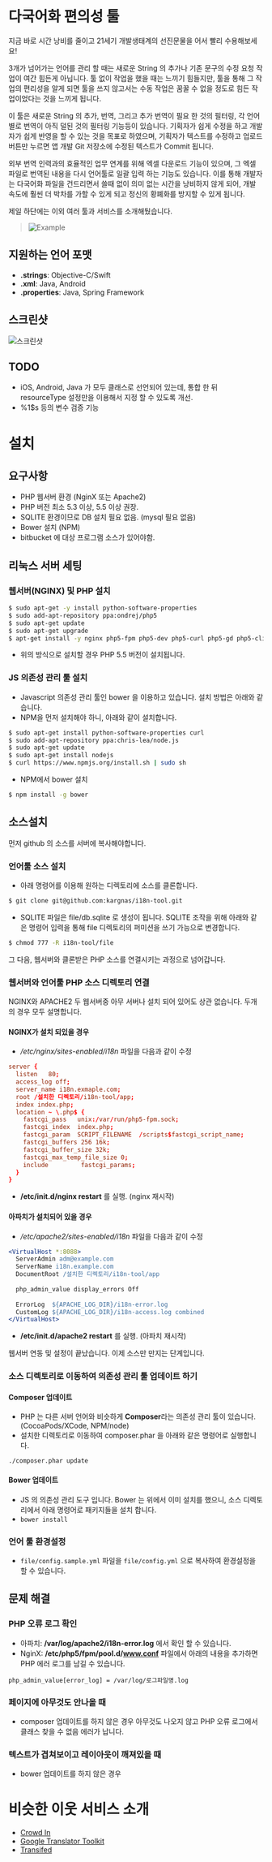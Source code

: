 # 다국어화 편의성 툴

지금 바로 시간 낭비를 줄이고 21세기 개발생태계의 선진문물을 어서 빨리 수용해보세요!

3개가 넘어가는 언어를 관리 할 때는 새로운 String 의 추가나 기존 문구의 수정 요청 작업이 여간 힘든게 아닙니다. 툴 없이 작업을 했을 때는 느끼기 힘들지만, 툴을 통해 그 작업의 편리성을 알게 되면 툴을 쓰지 않고서는 수동 작업은 꿈꿀 수 없을 정도로 힘든 작업이었다는 것을 느끼게 됩니다.

이 툴은 새로운 String 의 추가, 번역, 그리고 추가 번역이 필요 한 것의 필터링, 각 언어별로 번역이 아직 덜된 것의 필터링 기능등이 있습니다. 기획자가 쉽게 수정을 하고 개발자가 쉽게 반영을 할 수 있는 것을 목표로 하였으며, 기획자가 텍스트를 수정하고 업로드 버튼만 누르면 앱 개발 Git 저장소에 수정된 텍스트가 Commit 됩니다.

외부 번역 인력과의 효율적인 업무 연계를 위해 엑셀 다운로드 기능이 있으며, 그 엑셀 파일로 번역된 내용을 다시 언어툴로 일괄 입력 하는 기능도 있습니다. 이를 통해 개발자는 다국어화 파일을 건드리면서 쓸때 없이 의미 없는 시간을 낭비하지 않게 되어, 개발 속도에 훨씬 더 박차를 가할 수 있게 되고 정신의 황폐화를 방지할 수 있게 됩니다.

제일 하단에는 이외 여러 툴과 서비스를 소개해뒀습니다.

> ![Example](http://u.zz.gg/s/141202/115073a1a.png)

## 지원하는 언어 포맷
- **.strings**: Objective-C/Swift
- **.xml**: Java, Android
- **.properties**: Java, Spring Framework

## 스크린샷
![스크린샷](http://u.zz.gg/s/141111/1146ec35c.png)

## TODO
- iOS, Android, Java 가 모두 클래스로 선언되어 있는데, 통합 한 뒤 resourceType 설정만을 이용해서 지정 할 수 있도록 개선.
- %1$s 등의 변수 검증 기능

# 설치

## 요구사항
- PHP 웹서버 환경 (NginX 또는 Apache2)
- PHP 버전 최소 5.3 이상, 5.5 이상 권장.
- SQLITE 환경이므로 DB 설치 필요 없음. (mysql 필요 없음)
- Bower 설치 (NPM)
- bitbucket 에 대상 프로그램 소스가 있어야함.

## 리눅스 서버 세팅
### 웹서버(NGINX) 및 PHP 설치
```bash
$ sudo apt-get -y install python-software-properties
$ sudo add-apt-repository ppa:ondrej/php5
$ sudo apt-get update
$ sudo apt-get upgrade
$ apt-get install -y nginx php5-fpm php5-dev php5-curl php5-gd php5-cli make git
```
- 위의 방식으로 설치할 경우 PHP 5.5 버전이 설치됩니다.

### JS 의존성 관리 툴 설치
- Javascript 의존성 관리 툴인 bower 을 이용하고 있습니다. 설치 방법은 아래와 같습니다.
- NPM을 먼저 설치해야 하니, 아래와 같이 설치합니다.
```bash
$ sudo apt-get install python-software-properties curl
$ sudo add-apt-repository ppa:chris-lea/node.js
$ sudo apt-get update
$ sudo apt-get install nodejs
$ curl https://www.npmjs.org/install.sh | sudo sh
```
- NPM에서 bower 설치
```bash
$ npm install -g bower
```

## 소스설치
먼저 github 의 소스를 서버에 복사해야합니다.

### 언어툴 소스 설치
- 아래 명령어를 이용해 원하는 디렉토리에 소스를 클론합니다.
```bash
$ git clone git@github.com:kargnas/i18n-tool.git
```
- SQLITE 파일은 file/db.sqlite 로 생성이 됩니다. SQLITE 조작을 위해 아래와 같은 명령어 입력을 통해 file 디렉토리의 퍼미션을 쓰기 가능으로 변경합니다.
```bash
$ chmod 777 -R i18n-tool/file
```

그 다음, 웹서버와 클론받은 PHP 소스를 연결시키는 과정으로 넘어갑니다.

### 웹서버와 언어툴 PHP 소스 디렉토리 연결
NGINX와 APACHE2 두 웹서버중 아무 서버나 설치 되어 있어도 상관 없습니다. 두개의 경우 모두 설명합니다.

#### NGINX가 설치 되있을 경우
- */etc/nginx/sites-enabled/i18n* 파일을 다음과 같이 수정
```conf
server {
  listen   80;
  access_log off;
  server_name i18n.exmaple.com;
  root /설치한 디렉토리/i18n-tool/app;
  index index.php;
  location ~ \.php$ {
    fastcgi_pass   unix:/var/run/php5-fpm.sock;
    fastcgi_index  index.php;
    fastcgi_param  SCRIPT_FILENAME  /scripts$fastcgi_script_name;
    fastcgi_buffers 256 16k;
    fastcgi_buffer_size 32k;
    fastcgi_max_temp_file_size 0;
    include         fastcgi_params;
  }
}
```
- **/etc/init.d/nginx restart** 를 실행. (nginx 재시작)

#### 아파치가 설치되어 있을 경우
- */etc/apache2/sites-enabled/i18n* 파일을 다음과 같이 수정
```apache
<VirtualHost *:8088>
  ServerAdmin adm@example.com
  ServerName i18n.example.com
  DocumentRoot /설치한 디렉토리/i18n-tool/app
  
  php_admin_value display_errors Off
  
  ErrorLog  ${APACHE_LOG_DIR}/i18n-error.log
  CustomLog ${APACHE_LOG_DIR}/i18n-access.log combined
</VirtualHost>
```
- **/etc/init.d/apache2 restart** 를 실행. (아파치 재시작)

웹서버 연동 및 설정이 끝났습니다. 이제 소스만 만지는 단계입니다.

### 소스 디렉토리로 이동하여 의존성 관리 툴 업데이트 하기
#### Composer 업데이트
- PHP 는 다른 서버 언어와 비슷하게 **Composer**라는 의존성 관리 툴이 있습니다. (CocoaPods/XCode, NPM/node)
- 설치한 디렉토리로 이동하여 composer.phar 을 아래와 같은 명령어로 실행합니다.
```
./composer.phar update
```
#### Bower 업데이트
- JS 의 의존성 관리 도구 입니다. Bower 는 위에서 이미 설치를 했으니, 소스 디렉토리에서 아래 명령어로 패키지들을 설치 합니다.
- `bower install`

### 언어 툴 환경설정
- `file/config.sample.yml` 파일을 `file/config.yml` 으로 복사하여 환경설정을 할 수 있습니다.

## 문제 해결
### PHP 오류 로그 확인
- 아파치: **/var/log/apache2/i18n-error.log** 에서 확인 할 수 있습니다.
- NginX: **/etc/php5/fpm/pool.d/www.conf** 파일에서 아래의 내용을 추가하면 PHP 에러 로그를 남길 수 있습니다.
```
php_admin_value[error_log] = /var/log/로그파일명.log
```

### 페이지에 아무것도 안나올 때
- composer 업데이트를 하지 않은 경우 아무것도 나오지 않고 PHP 오류 로그에서 클래스 찾을 수 없음 에러가 납니다.

### 텍스트가 겹쳐보이고 레이아웃이 깨져있을 때
- bower 업데이트를 하지 않은 경우

# 비슷한 이웃 서비스 소개
- [Crowd In](http://crowdin.net/)
- [Google Translator Toolkit](http://translate.google.com/toolkit)
- [Transifed](https://www.transifex.com/)
